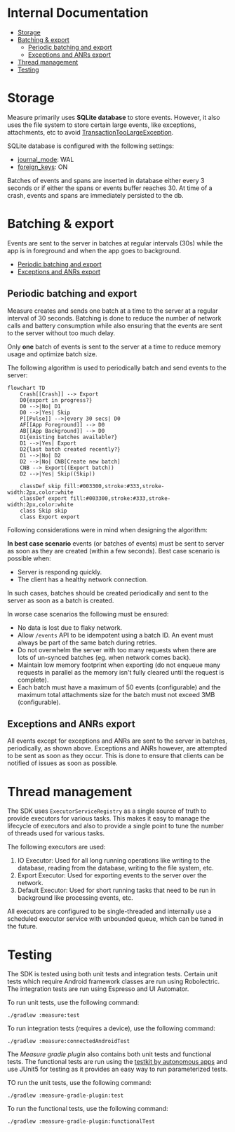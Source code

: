 # Internal Documentation

* [Storage](#storage)
* [Batching & export](#batching--export)
    * [Periodic batching and export](#periodic-batching-and-export)
    * [Exceptions and ANRs export](#exceptions-and-anrs-export)
* [Thread management](#thread-management)
* [Testing](#testing)

# Storage

Measure primarily uses **SQLite database** to store events. However, it also uses the file system to
store certain large events, like exceptions, attachments, etc to
avoid [TransactionTooLargeException](https://developer.android.com/reference/android/os/TransactionTooLargeException).

SQLite database is configured with the following settings:

* [journal_mode](https://sqlite.org/pragma.html#pragma_journal_mode): WAL
* [foreign_keys](https://sqlite.org/pragma.html#pragma_foreign_keys): ON

Batches of events and spans are inserted in database either every 3 seconds or if either the spans or events buffer reaches 30.
At time of a crash, events and spans are immediately persisted to the db.

# Batching & export

Events are sent to the server in batches at regular intervals (30s) while the app is in foreground and when the app 
goes to background.

* [Periodic batching and export](#periodic-batching-and-export)
* [Exceptions and ANRs export](#exceptions-and-anrs-export)

## Periodic batching and export

Measure creates and sends one batch at a time to the server at a regular interval of 30 seconds.
Batching is done to reduce the number of network calls and battery consumption while
also ensuring that the events are sent to the server without too much delay.

Only **one** batch of events is sent to the server at a time to reduce memory usage and optimize batch size.

The following algorithm is used to periodically batch and send events to the server:

```mermaid
flowchart TD
    Crash[[Crash]] --> Export
    D0{export in progress?}
    D0 -->|No| D1
    D0 -->|Yes| Skip
    P[[Pulse]] -->|every 30 secs| D0
    AF[[App Foreground]] --> D0
    AB[[App Background]] --> D0
    D1{existing batches available?}
    D1 -->|Yes| Export
    D2{last batch created recently?}
    D1 -->|No| D2
    D2 -->|No| CNB[Create new batch]
    CNB --> Export((Export batch))
    D2 -->|Yes| Skip((Skip))
    
    classDef skip fill:#003300,stroke:#333,stroke-width:2px,color:white
    classDef export fill:#003300,stroke:#333,stroke-width:2px,color:white
    class Skip skip
    class Export export
```

Following considerations were in mind when designing the algorithm:

**In best case scenario** events (or batches of events) must be sent to server as soon as they are
created (within a few seconds). Best case scenario is possible when:

* Server is responding quickly.
* The client has a healthy network connection.

In such cases, batches should be created periodically and sent to the server as soon as a batch
is created.

In worse case scenarios the following must be ensured:

* No data is lost due to flaky network.
* Allow `/events` API to be idempotent using a batch ID. An event must always be part of the
  same batch during retries.
* Do not overwhelm the server with too many requests when there are lots of un-synced batches (eg.
  when network comes back).
* Maintain low memory footprint when exporting (do not enqueue many requests in parallel as the
  memory isn't fully cleared until the request is complete).
* Each batch must have a maximum of 50 events (configurable) and the maximum total attachments size
  for the batch must not exceed 3MB (configurable).

## Exceptions and ANRs export

All events except for exceptions and ANRs are sent to the server in batches, periodically, as shown
above. Exceptions and ANRs however, are attempted to be sent as soon as they occur. This is done to
ensure that clients can be notified of issues as soon as possible.

# Thread management

The SDK uses `ExecutorServiceRegistry` as a single source of truth to provide executors for various
tasks. This makes it easy to manage the lifecycle of executors and also to provide a single point to
tune the number of threads used for various tasks.

The following executors are used:

1. IO Executor: Used for all long running operations like writing to the database, reading from the database,
   writing to the file system, etc.
2. Export Executor: Used for exporting events to the server over the network.
3. Default Executor: Used for short running tasks that need to be run in background like processing
   events, etc.

All executors are configured to be single-threaded and internally use a scheduled executor service
with unbounded queue, which can be tuned in the future.

# Testing

The SDK is tested using both unit tests and integration tests. Certain unit tests which require
Android framework classes are run using Robolectric. The integration tests are run using Espresso
and UI Automator.

To run unit tests, use the following command:

```shell
./gradlew :measure:test
```

To run integration tests (requires a device), use the following command:

```shell
./gradlew :measure:connectedAndroidTest
```

The _Measure gradle plugin_ also contains both unit tests and functional tests. The functional tests
are run using
the [testkit by autonomous apps](https://github.com/autonomousapps/dependency-analysis-gradle-plugin/tree/main/testkit)
and use JUnit5 for testing as it provides an easy way to run parameterized tests.

TO run the unit tests, use the following command:

```shell
./gradlew :measure-gradle-plugin:test
```

To run the functional tests, use the following command:

```shell
./gradlew :measure-gradle-plugin:functionalTest
```
